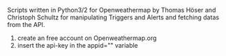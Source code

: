 Scripts written in Python3/2 for Openweathermap
by Thomas Höser and Christoph Schultz 
for manipulating Triggers and Alerts and fetching datas
from the API.

 1. create an free account on Openweathermap.org
 2. insert the api-key in the appid="" variable